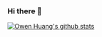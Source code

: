 ### Hi there 👋

[![Owen Huang's github stats](https://github-readme-stats.vercel.app/api?username=huangowen "![Owen Huang's github stats")](https://github.com/anuraghazra/github-readme-stats)

<!--
**HuangOwen/HuangOwen** is a ✨ _special_ ✨ repository because its `README.md` (this file) appears on your GitHub profile.

Here are some ideas to get you started:

- 🔭 I’m currently working on ...
- 🌱 I’m currently learning ...
- 👯 I’m looking to collaborate on ...
- 🤔 I’m looking for help with ...
- 💬 Ask me about ...
- 📫 How to reach me: ...
- 😄 Pronouns: ...
- ⚡ Fun fact: ...
-->

